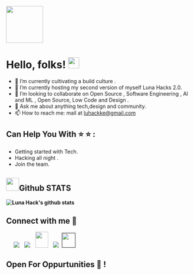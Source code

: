<div class="header"  >
	<img src="https://media.giphy.com/media/YYO6L6Z3TDYJS3TuqO/giphy.gif" width="100vw"  sizes="(min-width: 1200px) 1200px, 100vw"   /></div>



# Hello, folks! <img src="https://raw.githubusercontent.com/MartinHeinz/MartinHeinz/master/wave.gif" width="30px">

- 🔭 I’m currently cultivating a build culture .
- 🌱 I’m currently hosting my second version of myself  Luna Hacks 2.0.
- 👯 I’m looking to collaborate on Open Source , Software  Engineering , AI and ML , Open Source, Low Code and Design .
- 💬 Ask me about anything tech,design and community.
- 📫 How to reach me: mail at luhackke@gmail.com

## Can Help You With :star: :star:  :
- Getting started with Tech.
- Hacking all  night .
- Join the team.

##  <img src="https://media.giphy.com/media/iY8CRBdQXODJSCERIr/giphy.gif" width="35"><b>Github STATS 

![Luna Hack's github stats](https://github-readme-stats.vercel.app/api?username=lunahacks&show_icons=true&theme=radical)
<br>


## Connect with me 🤝 


 <div   class="icons-social" style="margin-left: 10px;">
        <a   target="_blank" href="https://www.linkedin.com/in/">
			<img src="https://img.icons8.com/doodle/40/000000/linkedin--v2.png" style="margin-left: 10px;" ></a>
        <a style="margin-left: 10px;" target="_blank" href="github.com/lunahacks">
		<img src="https://img.icons8.com/doodle/40/000000/github--v1.png"></a>
           <a style="margin-left: 10px;" target="_blank" href="mailto:luhackke@gmail.com">
		<img src="https://img.icons8.com/doodle/2x/gmail-new.png" style=" width:35px; height:43px;"></a>
		<a style="margin-left: 10px;" target="_blank" href="">
				<img src="https://img.icons8.com/external-tal-revivo-color-tal-revivo/40/000000/external-stack-overflow-is-a-question-and-answer-site-for-professional-logo-color-tal-revivo.png"></a>
		<a style="margin-left: 5px;" target="_blank" href="">
					<img src="https://img.icons8.com/ultraviolet/2x/resume.png" style=" width:37px; height:40px;"></a>
      </div>



## Open For Oppurtunities :purple_heart: !

<!--
**lunahacks/lunahacks** is a ✨ _special_ ✨ repository because its `README.md` (this file) appears on your GitHub profile.

Here are some ideas to get you started:

- 🔭 I’m currently working on ...
- 🌱 I’m currently learning ...
- 👯 I’m looking to collaborate on ...
- 🤔 I’m looking for help with ...
- 💬 Ask me about ...
- 📫 How to reach me: ...
- 😄 Pronouns: ...
- ⚡ Fun fact: ...
-->
